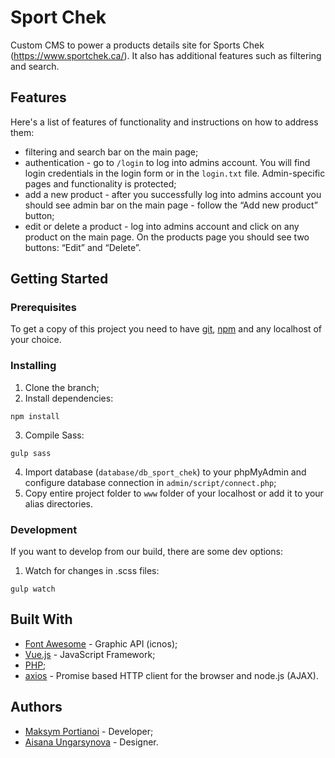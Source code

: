 # Sport Chek

Сustom CMS to power a products details site for Sports Chek (https://www.sportchek.ca/). 
It also has additional features such as filtering and search.

## Features

Here's a list of features of functionality and instructions on how to address them:

* filtering and search bar on the main page;
* authentication - go to `/login` to log into admins account. You will find login credentials in the login form or in the `login.txt` file. Admin-specific pages and functionality is protected;
* add a new product - after you successfully log into admins account you should see admin bar on the main page - follow the “Add new product” button; 
* edit or delete a product - log into admins account and click on any product on the main page. On the products page you should see two buttons: “Edit” and “Delete”.

## Getting Started

### Prerequisites

To get a copy of this project you need to have [git](https://git-scm.com/downloads), [npm](https://www.npmjs.com/get-npm) and any localhost of your choice.

### Installing

1. Clone the branch;
2. Install dependencies:
```
npm install
```
3. Compile Sass:
```
gulp sass
```
4. Import database (`database/db_sport_chek`) to your phpMyAdmin and configure database connection in `admin/script/connect.php`;
5. Copy entire project folder to `www` folder of your localhost or add it to your alias directories. 

### Development

If you want to develop from our build, there are some dev options:

1. Watch for changes in .scss files:
```
gulp watch
```

## Built With

* [Font Awesome](https://fontawesome.com/) - Graphic API (icnos);
* [Vue.js](https://vuejs.org/) - JavaScript Framework;
* [PHP](https://www.php.net/);
* [axios](https://www.npmjs.com/package/axios) - Promise based HTTP client for the browser and node.js (AJAX).

## Authors

* [Maksym Portianoi](https://github.com/portikM) - Developer;
* [Aisana Ungarsynova](https://github.com/aungarsynova) - Designer.
